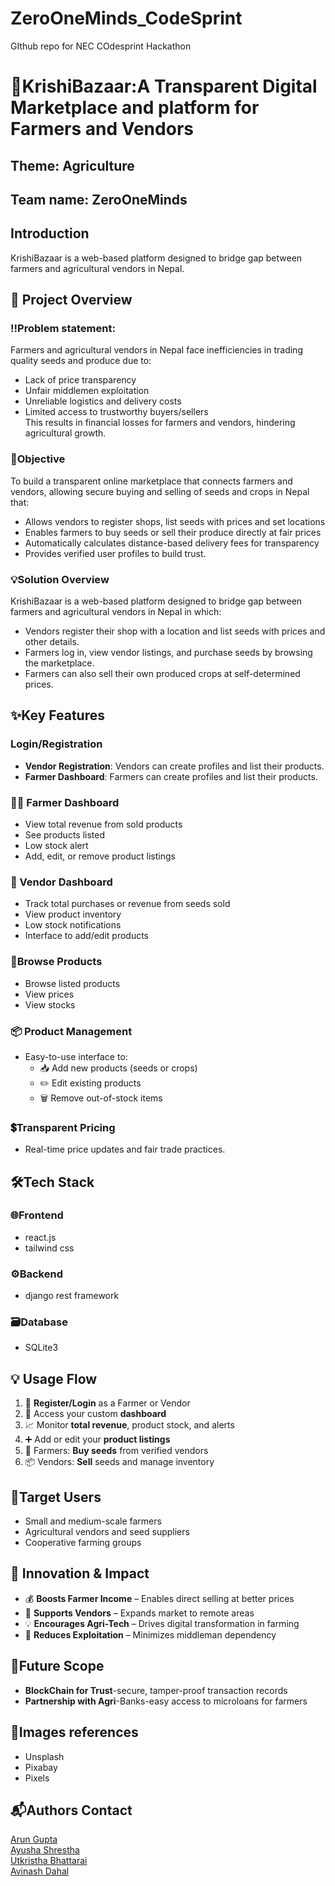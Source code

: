 # ZeroOneMinds_CodeSprint
GIthub repo for NEC COdesprint Hackathon

# 🌱KrishiBazaar:A Transparent Digital Marketplace and platform for Farmers and Vendors


## Theme: Agriculture
## Team name: ZeroOneMinds
## Introduction
KrishiBazaar is a web-based platform designed to bridge gap between farmers and agricultural vendors in Nepal.  

## 📌 Project Overview
### ‼️Problem statement: 
Farmers and agricultural vendors in Nepal face inefficiencies in trading quality seeds and produce due to:   
- Lack of price transparency  
- Unfair middlemen exploitation  
- Unreliable logistics and delivery costs  
- Limited access to trustworthy buyers/sellers  
 This results in financial losses for farmers and vendors, hindering agricultural growth.   
 ### 🚨Objective
 To build a transparent online marketplace that connects farmers and vendors, allowing secure buying and selling of seeds and crops in Nepal that:   
- Allows vendors to register shops, list seeds with prices and set locations  
- Enables farmers to buy seeds or sell their produce directly at fair prices  
- Automatically calculates distance-based delivery fees for transparency  
- Provides verified user profiles to build trust.   

### 💡Solution Overview
KrishiBazaar is a web-based platform designed to bridge gap between farmers and agricultural vendors in Nepal in which:   
- Vendors register their shop with a location and list seeds with prices and other details.  
- Farmers log in, view vendor listings, and purchase seeds by browsing the marketplace.  
- Farmers can also sell their own produced crops at self-determined prices.  



  
## ✨Key Features
### Login/Registration
   - **Vendor Registration**: Vendors can create profiles and list their products.  
   - **Farmer Dashboard**: Farmers can create profiles and list their products.
### 🧑‍🌾 Farmer Dashboard
- View total revenue from sold products  
- See products listed  
- Low stock alert  
- Add, edit, or remove product listings  

### 🏪 Vendor Dashboard
- Track total purchases or revenue from seeds sold  
- View product inventory  
- Low stock notifications  
- Interface to add/edit products  

### 🛒Browse Products
- Browse listed products
- View prices
- View stocks

### 📦 Product Management
- Easy-to-use interface to:
  - 📥 Add new products (seeds or crops)  
  - ✏️ Edit existing products  
  - 🗑️ Remove out-of-stock items
### 💲Transparent Pricing
 - Real-time price updates and fair trade practices. 


  
## 🛠Tech Stack
### 🌐Frontend
- react.js  
- tailwind css  
### ⚙️Backend
- django rest framework
### 🗃️Database 
- SQLite3

## 💡 Usage Flow

1. 👤 **Register/Login** as a Farmer or Vendor  
2. 🧭 Access your custom **dashboard**  
3. 📈 Monitor **total revenue**, product stock, and alerts  
4. ➕ Add or edit your **product listings**  
5. 🛒 Farmers: **Buy seeds** from verified vendors  
6. 📦 Vendors: **Sell** seeds and manage inventory


## 🎯Target Users
- Small and medium-scale farmers  
- Agricultural vendors and seed suppliers  
- Cooperative farming groups

## 🚀 Innovation & Impact

- 💰 **Boosts Farmer Income** – Enables direct selling at better prices  
- 🛒 **Supports Vendors** – Expands market to remote areas  
- 💡 **Encourages Agri-Tech** – Drives digital transformation in farming  
- 🧩 **Reduces Exploitation** – Minimizes middleman dependency  

## 🔮Future Scope
- **BlockChain for Trust**-secure, tamper-proof transaction records
- **Partnership with Agri**-Banks-easy access to microloans for farmers
## 📸Images references  
- Unsplash
- Pixabay
- Pixels

## 📬Authors Contact
  [Arun Gupta](https://www.linkedin.com/in/arungupta36904/)  
  [Ayusha Shrestha](https://www.linkedin.com/in/ayusha-shrestha-aayusha/)  
  [Utkristha Bhattarai](https://www.linkedin.com/in/utkristha-bhattarai-937ab1284/)  
  [Avinash Dahal](https://www.linkedin.com/in/avinash-dahal-3a4591339/)  
  
  